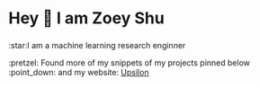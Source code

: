 <h1 align="left">Hey 👋 I am Zoey Shu </h1>

###
<p align="left">:star:I am a machine learning research enginner</p>

<p align="left">:pretzel: Found more of my snippets of my projects pinned below :point_down: and my website: <a href="https://upsilonv0.vercel.app/">Upsilon</a></p>

###
